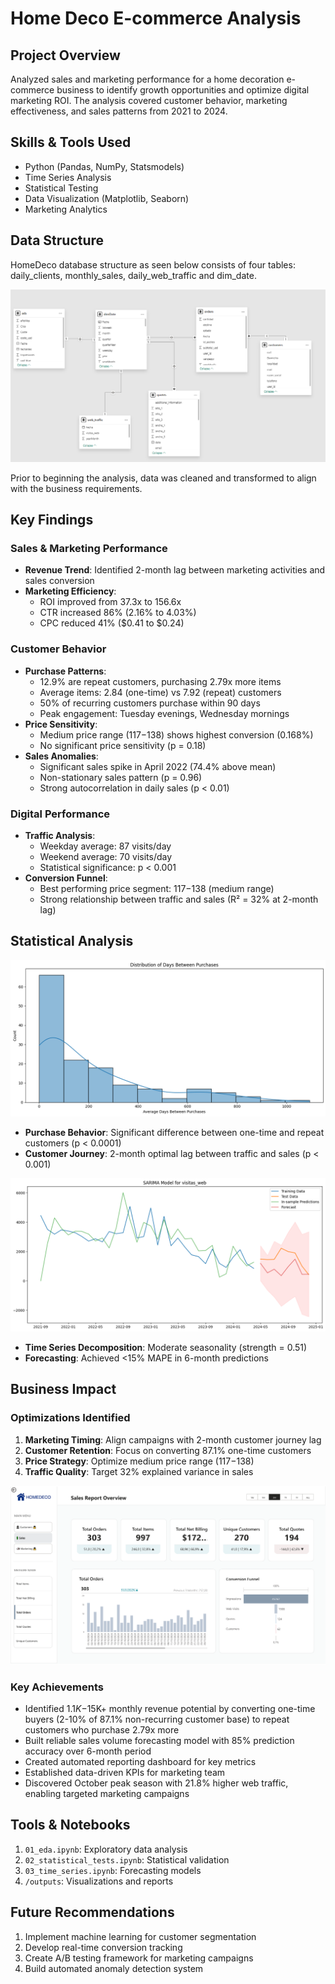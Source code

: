 # Home Deco E-commerce Analysis

## Project Overview
Analyzed sales and marketing performance for a home decoration e-commerce business to identify growth opportunities and optimize digital marketing ROI. The analysis covered customer behavior, marketing effectiveness, and sales patterns from 2021 to 2024.

## Skills & Tools Used
- Python (Pandas, NumPy, Statsmodels)
- Time Series Analysis
- Statistical Testing
- Data Visualization (Matplotlib, Seaborn)
- Marketing Analytics

## Data Structure
HomeDeco database structure as seen below consists of four tables: daily_clients, monthly_sales, daily_web_traffic and dim_date.

![alt text](./outputs/png/image-1.png)

Prior to beginning the analysis, data was cleaned and transformed to align with the business requirements.
## Key Findings

### Sales & Marketing Performance
* **Revenue Trend**: Identified 2-month lag between marketing activities and sales conversion
* **Marketing Efficiency**: 
  - ROI improved from 37.3x to 156.6x
  - CTR increased 86% (2.16% to 4.03%)
  - CPC reduced 41% ($0.41 to $0.24)

### Customer Behavior
* **Purchase Patterns**:
  - 12.9% are repeat customers, purchasing 2.79x more items
  - Average items: 2.84 (one-time) vs 7.92 (repeat) customers
  - 50% of recurring customers purchase within 90 days
  - Peak engagement: Tuesday evenings, Wednesday mornings
* **Price Sensitivity**:
  - Medium price range ($117-$138) shows highest conversion (0.168%)
  - No significant price sensitivity (p = 0.18)
* **Sales Anomalies**:
  - Significant sales spike in April 2022 (74.4% above mean)
  - Non-stationary sales pattern (p = 0.96)
  - Strong autocorrelation in daily sales (p < 0.01)

### Digital Performance
* **Traffic Analysis**:
  - Weekday average: 87 visits/day
  - Weekend average: 70 visits/day
  - Statistical significance: p < 0.001
* **Conversion Funnel**:
  - Best performing price segment: $117-$138 (medium range)
  - Strong relationship between traffic and sales (R² = 32% at 2-month lag)

## Statistical Analysis
![alt text](./outputs/figures/Distribution_Days_Between_Purchases.png)
* **Purchase Behavior**: Significant difference between one-time and repeat customers (p < 0.0001)
* **Customer Journey**: 2-month optimal lag between traffic and sales (p < 0.001)

![alt text](./outputs/figures/SARIMA_model_visitas_web.png)
* **Time Series Decomposition**: Moderate seasonality (strength = 0.51)
* **Forecasting**: Achieved <15% MAPE in 6-month predictions

## Business Impact

### Optimizations Identified
1. **Marketing Timing**: Align campaigns with 2-month customer journey lag
2. **Customer Retention**: Focus on converting 87.1% one-time customers
3. **Price Strategy**: Optimize medium price range ($117-$138)
4. **Traffic Quality**: Target 32% explained variance in sales

![alt text](./outputs/png/HomeDeco_Sales-1.png)

### Key Achievements
* Identified $1.1K-$15K+ monthly revenue potential by converting one-time buyers (2-10% of 87.1% non-recurring customer base) to repeat customers who purchase 2.79x more
* Built reliable sales volume forecasting model with 85% prediction accuracy over 6-month period
* Created automated reporting dashboard for key metrics
* Established data-driven KPIs for marketing team
* Discovered October peak season with 21.8% higher web traffic, enabling targeted marketing campaigns

## Tools & Notebooks
1. `01_eda.ipynb`: Exploratory data analysis
2. `02_statistical_tests.ipynb`: Statistical validation
3. `03_time_series.ipynb`: Forecasting models
4. `/outputs`: Visualizations and reports

## Future Recommendations
1. Implement machine learning for customer segmentation
2. Develop real-time conversion tracking
3. Create A/B testing framework for marketing campaigns
4. Build automated anomaly detection system
